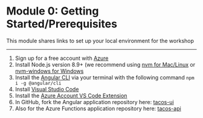 # Module 0: Getting Started/Prerequisites
This module shares links to set up your local environment for the workshop

---

1. Sign up for a free account with [Azure](https://azure.microsoft.com/en-us/free?WT.mc_id=workshop-github-jsteam)
2. Install Node.js version 8.9+ (we recommend using [nvm for Mac/Linux](https://github.com/creationix/nvm) or [nvm-windows for Windows](https://github.com/coreybutler/nvm-windows)
3. Install the [Angular CLI](https://cli.angular.io/) via your terminal with the following command `npm i -g @angular/cli`
4. Install [Visual Studio Code](https://code.visualstudio.com?WT.mc_id=workshop-github-jsteam)
5. Install the [Azure Account VS Code Extension](https://marketplace.visualstudio.com/items?itemName=ms-vscode.azure-account&WT.mc_id=workshop-github-jsteam)
6. In GitHub, fork the Angular application repository here: [tacos-ui](https://github.com/Angular-Azure-Workshop/tacos-ui)
7. Also for the Azure Functions application repository here: [tacos-api](https://github.com/Angular-Azure-Workshop/tacos-api)

